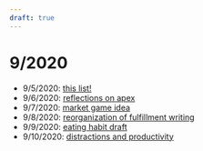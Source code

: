 ```yaml
---
draft: true
---
```


# 9/2020

 - 9/5/2020: [this list!](https://github.com/kovasap/website/new/master/content/docs/daily_creation.md)
 - 9/6/2020: [reflections on apex](https://github.com/kovasap/website/commit/a69cb32d82dc21d0282234ac27280dc2b96175b6)
 - 9/7/2020: [market game idea](https://github.com/kovasap/website/commit/32148994f90c9f15c4ad656336204ee0a1344fd4)
 - 9/8/2020: [reorganization of fulfillment writing](https://github.com/kovasap/website/commit/c448efbb62df1b4a258f13d4f96962ad8e6eb422)
 - 9/9/2020: [eating habit draft](https://github.com/kovasap/website/commit/9ef992668b7dec476fa86d16a3da971834c7dc63)
 - 9/10/2020: [distractions and productivity](https://github.com/kovasap/website/commit/576786317d35590c85e6a084dc575bee94caa102)

